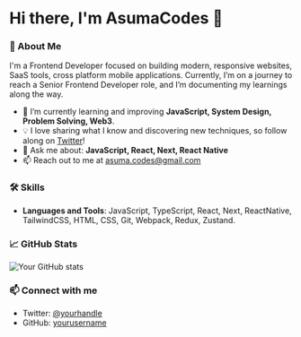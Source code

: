# Hi there, I'm AsumaCodes 👋

### 🚀 About Me
I'm a Frontend Developer focused on building modern, responsive websites, SaaS tools, cross platform mobile applications. Currently, I’m on a journey to reach a Senior Frontend Developer role, and I’m documenting my learnings along the way.

- 🌱 I’m currently learning and improving **JavaScript, System Design, Problem Solving, Web3**.
- 💡 I love sharing what I know and discovering new techniques, so follow along on [Twitter](https://twitter.com/yourhandle)!
- 💬 Ask me about: **JavaScript, React, Next, React Native**
- 📫 Reach out to me at asuma.codes@gmail.com

### 🛠 Skills
- **Languages and Tools**: JavaScript, TypeScript, React, Next, ReactNative, TailwindCSS, HTML, CSS, Git, Webpack, Redux, Zustand.

### 📈 GitHub Stats
![Your GitHub stats](https://github-readme-stats.vercel.app/api?username=yourusername&show_icons=true&theme=radical)

### 📫 Connect with me
- Twitter: [@yourhandle](https://twitter.com/yourhandle)
- GitHub: [yourusername](https://github.com/yourusername)
